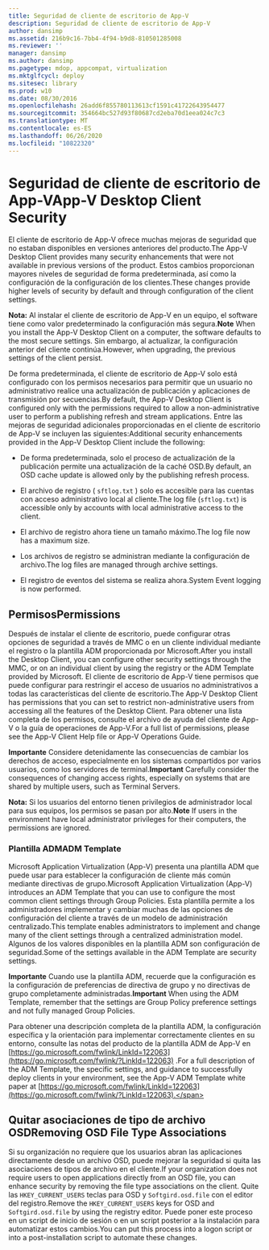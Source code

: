 ```yaml
---
title: Seguridad de cliente de escritorio de App-V
description: Seguridad de cliente de escritorio de App-V
author: dansimp
ms.assetid: 216b9c16-7bb4-4f94-b9d8-810501285008
ms.reviewer: ''
manager: dansimp
ms.author: dansimp
ms.pagetype: mdop, appcompat, virtualization
ms.mktglfcycl: deploy
ms.sitesec: library
ms.prod: w10
ms.date: 08/30/2016
ms.openlocfilehash: 26add6f855780113613cf1591c41722643954477
ms.sourcegitcommit: 354664bc527d93f80687cd2eba70d1eea024c7c3
ms.translationtype: MT
ms.contentlocale: es-ES
ms.lasthandoff: 06/26/2020
ms.locfileid: "10822320"
---
```

# <span data-ttu-id="80546-103">Seguridad de cliente de escritorio de App-V</span><span class="sxs-lookup"><span data-stu-id="80546-103">App-V Desktop Client Security</span></span>


<span data-ttu-id="80546-104">El cliente de escritorio de App-V ofrece muchas mejoras de seguridad que no estaban disponibles en versiones anteriores del producto.</span><span class="sxs-lookup"><span data-stu-id="80546-104">The App-V Desktop Client provides many security enhancements that were not available in previous versions of the product.</span></span> <span data-ttu-id="80546-105">Estos cambios proporcionan mayores niveles de seguridad de forma predeterminada, así como la configuración de la configuración de los clientes.</span><span class="sxs-lookup"><span data-stu-id="80546-105">These changes provide higher levels of security by default and through configuration of the client settings.</span></span>

<span data-ttu-id="80546-106">**Nota:**  Al instalar el cliente de escritorio de App-V en un equipo, el software tiene como valor predeterminado la configuración más segura.</span><span class="sxs-lookup"><span data-stu-id="80546-106">**Note** When you install the App-V Desktop Client on a computer, the software defaults to the most secure settings.</span></span> <span data-ttu-id="80546-107">Sin embargo, al actualizar, la configuración anterior del cliente continúa.</span><span class="sxs-lookup"><span data-stu-id="80546-107">However, when upgrading, the previous settings of the client persist.</span></span>

 

<span data-ttu-id="80546-108">De forma predeterminada, el cliente de escritorio de App-V solo está configurado con los permisos necesarios para permitir que un usuario no administrativo realice una actualización de publicación y aplicaciones de transmisión por secuencias.</span><span class="sxs-lookup"><span data-stu-id="80546-108">By default, the App-V Desktop Client is configured only with the permissions required to allow a non-administrative user to perform a publishing refresh and stream applications.</span></span> <span data-ttu-id="80546-109">Entre las mejoras de seguridad adicionales proporcionadas en el cliente de escritorio de App-V se incluyen las siguientes:</span><span class="sxs-lookup"><span data-stu-id="80546-109">Additional security enhancements provided in the App-V Desktop Client include the following:</span></span>

-   <span data-ttu-id="80546-110">De forma predeterminada, solo el proceso de actualización de la publicación permite una actualización de la caché OSD.</span><span class="sxs-lookup"><span data-stu-id="80546-110">By default, an OSD cache update is allowed only by the publishing refresh process.</span></span>

-   <span data-ttu-id="80546-111">El archivo de registro ( `sftlog.txt` ) solo es accesible para las cuentas con acceso administrativo local al cliente.</span><span class="sxs-lookup"><span data-stu-id="80546-111">The log file (`sftlog.txt`) is accessible only by accounts with local administrative access to the client.</span></span>

-   <span data-ttu-id="80546-112">El archivo de registro ahora tiene un tamaño máximo.</span><span class="sxs-lookup"><span data-stu-id="80546-112">The log file now has a maximum size.</span></span>

-   <span data-ttu-id="80546-113">Los archivos de registro se administran mediante la configuración de archivo.</span><span class="sxs-lookup"><span data-stu-id="80546-113">The log files are managed through archive settings.</span></span>

-   <span data-ttu-id="80546-114">El registro de eventos del sistema se realiza ahora.</span><span class="sxs-lookup"><span data-stu-id="80546-114">System Event logging is now performed.</span></span>

## <span data-ttu-id="80546-115">Permisos</span><span class="sxs-lookup"><span data-stu-id="80546-115">Permissions</span></span>


<span data-ttu-id="80546-116">Después de instalar el cliente de escritorio, puede configurar otras opciones de seguridad a través de MMC o en un cliente individual mediante el registro o la plantilla ADM proporcionada por Microsoft.</span><span class="sxs-lookup"><span data-stu-id="80546-116">After you install the Desktop Client, you can configure other security settings through the MMC, or on an individual client by using the registry or the ADM Template provided by Microsoft.</span></span> <span data-ttu-id="80546-117">El cliente de escritorio de App-V tiene permisos que puede configurar para restringir el acceso de usuarios no administrativos a todas las características del cliente de escritorio.</span><span class="sxs-lookup"><span data-stu-id="80546-117">The App-V Desktop Client has permissions that you can set to restrict non-administrative users from accessing all the features of the Desktop Client.</span></span> <span data-ttu-id="80546-118">Para obtener una lista completa de los permisos, consulte el archivo de ayuda del cliente de App-V o la guía de operaciones de App-V.</span><span class="sxs-lookup"><span data-stu-id="80546-118">For a full list of permissions, please see the App-V Client Help file or App-V Operations Guide.</span></span>

<span data-ttu-id="80546-119">**Importante**  Considere detenidamente las consecuencias de cambiar los derechos de acceso, especialmente en los sistemas compartidos por varios usuarios, como los servidores de terminal.</span><span class="sxs-lookup"><span data-stu-id="80546-119">**Important** Carefully consider the consequences of changing access rights, especially on systems that are shared by multiple users, such as Terminal Servers.</span></span>

 

<span data-ttu-id="80546-120">**Nota:**  Si los usuarios del entorno tienen privilegios de administrador local para sus equipos, los permisos se pasan por alto.</span><span class="sxs-lookup"><span data-stu-id="80546-120">**Note** If users in the environment have local administrator privileges for their computers, the permissions are ignored.</span></span>

 

### <span data-ttu-id="80546-121">Plantilla ADM</span><span class="sxs-lookup"><span data-stu-id="80546-121">ADM Template</span></span>

<span data-ttu-id="80546-122">Microsoft Application Virtualization (App-V) presenta una plantilla ADM que puede usar para establecer la configuración de cliente más común mediante directivas de grupo.</span><span class="sxs-lookup"><span data-stu-id="80546-122">Microsoft Application Virtualization (App-V) introduces an ADM Template that you can use to configure the most common client settings through Group Policies.</span></span> <span data-ttu-id="80546-123">Esta plantilla permite a los administradores implementar y cambiar muchas de las opciones de configuración del cliente a través de un modelo de administración centralizado.</span><span class="sxs-lookup"><span data-stu-id="80546-123">This template enables administrators to implement and change many of the client settings through a centralized administration model.</span></span> <span data-ttu-id="80546-124">Algunos de los valores disponibles en la plantilla ADM son configuración de seguridad.</span><span class="sxs-lookup"><span data-stu-id="80546-124">Some of the settings available in the ADM Template are security settings.</span></span>

<span data-ttu-id="80546-125">**Importante**  Cuando use la plantilla ADM, recuerde que la configuración es la configuración de preferencias de directiva de grupo y no directivas de grupo completamente administradas.</span><span class="sxs-lookup"><span data-stu-id="80546-125">**Important** When using the ADM Template, remember that the settings are Group Policy preference settings and not fully managed Group Policies.</span></span>

 

<span data-ttu-id="80546-126">Para obtener una descripción completa de la plantilla ADM, la configuración específica y la orientación para implementar correctamente clientes en su entorno, consulte las notas del producto de la plantilla ADM de App-V en [https://go.microsoft.com/fwlink/LinkId=122063](https://go.microsoft.com/fwlink/?LinkId=122063) .</span><span class="sxs-lookup"><span data-stu-id="80546-126">For a full description of the ADM Template, the specific settings, and guidance to successfully deploy clients in your environment, see the App-V ADM Template white paper at [https://go.microsoft.com/fwlink/LinkId=122063](https://go.microsoft.com/fwlink/?LinkId=122063).</span></span>

## <span data-ttu-id="80546-127">Quitar asociaciones de tipo de archivo OSD</span><span class="sxs-lookup"><span data-stu-id="80546-127">Removing OSD File Type Associations</span></span>


<span data-ttu-id="80546-128">Si su organización no requiere que los usuarios abran las aplicaciones directamente desde un archivo OSD, puede mejorar la seguridad si quita las asociaciones de tipos de archivo en el cliente.</span><span class="sxs-lookup"><span data-stu-id="80546-128">If your organization does not require users to open applications directly from an OSD file, you can enhance security by removing the file type associations on the client.</span></span> <span data-ttu-id="80546-129">Quite las `HKEY_CURRENT_USERS` teclas para OSD y `Softgird.osd.file` con el editor del registro.</span><span class="sxs-lookup"><span data-stu-id="80546-129">Remove the `HKEY_CURRENT_USERS` keys for OSD and `Softgird.osd.file` by using the registry editor.</span></span> <span data-ttu-id="80546-130">Puede poner este proceso en un script de inicio de sesión o en un script posterior a la instalación para automatizar estos cambios.</span><span class="sxs-lookup"><span data-stu-id="80546-130">You can put this process into a logon script or into a post-installation script to automate these changes.</span></span>

 

 





